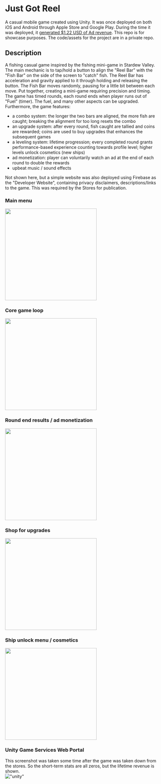 # Just Got Reel
A casual mobile game created using Unity. It was once deployed on both iOS and Android through Apple Store and Google Play. During the time it was deployed, it <ins>generated $1.22 USD of Ad revenue</ins>. This repo is for showcase purposes. The code/assets for the project are in a private repo.

## Description
A fishing casual game inspired by the fishing mini-game in Stardew Valley. The main mechanic is to tap/hold a button to align the "Reel Bar" with the "Fish Bar" on the side of the screen to "catch" fish. The Reel Bar has acceleration and gravity applied to it through holding and releasing the button. The Fish Bar moves randomly, pausing for a little bit between each move. Put together, creating a mini-game requiring precision and timing. The game has timed rounds, each round ends when player runs out of "Fuel" (timer). The fuel, and many other aspects can be upgraded. Furthermore, the game features:
- a combo system: the longer the two bars are aligned, the more fish are caught; breaking the alignment for too long resets the combo
- an upgrade system: after every round, fish caught are tallied and coins are rewarded; coins are used to buy upgrades that enhances the subsequent games
- a leveling system: lifetime progression; every completed round grants performance-based experience counting towards profile level; higher levels unlock cosmetics (new ships)
- ad monetization: player can voluntarily watch an ad at the end of each round to double the rewards
- upbeat music / sound effects

Not shown here, but a simple website was also deployed using Firebase as the "Developer Website", containing privacy disclaimers, descriptions/links to the game. This was required by the Stores for publication.  

### Main menu
<img src="https://github.com/hli30/JustGotReel-Public/blob/main/screenshots/capture01.png" width="300">

### Core game loop
<img src="https://github.com/hli30/JustGotReel-Public/blob/main/screenshots/capture0.png" width="300">

### Round end results / ad monetization
<img src="https://github.com/hli30/JustGotReel-Public/blob/main/screenshots/capture3.png" width="300">

### Shop for upgrades
<img src="https://github.com/hli30/JustGotReel-Public/blob/main/screenshots/capture5.png" width="300">

### Ship unlock menu / cosmetics
<img src="https://github.com/hli30/JustGotReel-Public/blob/main/screenshots/capture02.png" width="300">

### Unity Game Services Web Portal
This screenshot was taken some time after the game was taken down from the stores. So the short-term stats are all zeros, but the lifetime revenue is shown.  
!["unity"](https://github.com/hli30/JustGotReel-Public/blob/main/screenshots/UnityAds.png)
